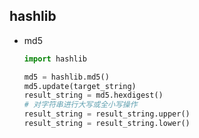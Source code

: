 ## hashlib

* md5

  ```python
  import hashlib

  md5 = hashlib.md5()
  md5.update(target_string)
  result_string = md5.hexdigest()
  # 对字符串进行大写或全小写操作
  result_string = result_string.upper()
  result_string = result_string.lower()
  ```

  ​

  ​

